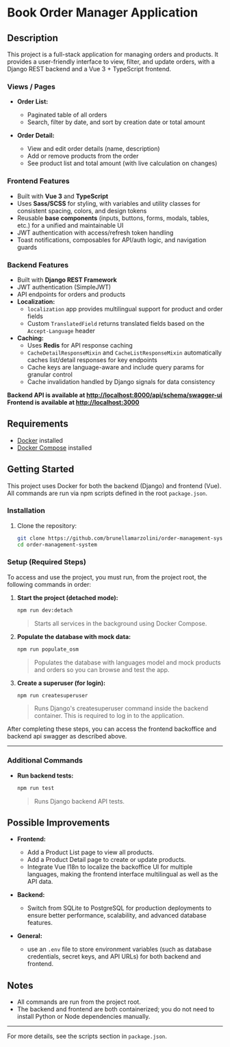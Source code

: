 
# Book Order Manager Application

## Description

This project is a full-stack application for managing orders and products. It provides a user-friendly interface to view, filter, and update orders, with a Django REST backend and a Vue 3 + TypeScript frontend.


### Views / Pages

- **Order List:**
  - Paginated table of all orders
  - Search, filter by date, and sort by creation date or total amount

- **Order Detail:**
  - View and edit order details (name, description)
  - Add or remove products from the order
  - See product list and total amount (with live calculation on changes)


### Frontend Features

- Built with **Vue 3** and **TypeScript**
- Uses **Sass/SCSS** for styling, with variables and utility classes for consistent spacing, colors, and design tokens
- Reusable **base components** (inputs, buttons, forms, modals, tables, etc.) for a unified and maintainable UI
- JWT authentication with access/refresh token handling
- Toast notifications, composables for API/auth logic, and navigation guards

### Backend Features

- Built with **Django REST Framework**
- JWT authentication (SimpleJWT)
- API endpoints for orders and products
- **Localization:**
  - `localization` app provides multilingual support for product and order fields
  - Custom `TranslatedField` returns translated fields based on the `Accept-Language` header
- **Caching:**
  - Uses **Redis** for API response caching
  - `CacheDetailResponseMixin` and `CacheListResponseMixin` automatically caches list/detail responses for key endpoints
  - Cache keys are language-aware and include query params for granular control
  - Cache invalidation handled by Django signals for data consistency


**Backend API is available at [http://localhost:8000/api/schema/swagger-ui](http://localhost:8000/api/schema/swagger-ui)**  
**Frontend is available at [http://localhost:3000](http://localhost:3000)**


## Requirements

- [Docker](https://www.docker.com/) installed
- [Docker Compose](https://docs.docker.com/compose/) installed

## Getting Started

This project uses Docker for both the backend (Django) and frontend (Vue). All commands are run via npm scripts defined in the root `package.json`.

### Installation

1. Clone the repository:
   ```bash
   git clone https://github.com/brunellamarzolini/order-management-system.git
   cd order-management-system

### Setup (Required Steps)

To access and use the project, you must run, from the project root, the following commands in order:

1. **Start the project (detached mode):**
   ```bash
   npm run dev:detach
   ```
   > Starts all services in the background using Docker Compose.

2. **Populate the database with mock data:**
   ```bash
   npm run populate_osm
   ```
   > Populates the database with languages model and mock products and orders so you can browse and test the app.

3. **Create a superuser (for login):**
   ```bash
   npm run createsuperuser
   ```
   > Runs Django's createsuperuser command inside the backend container. This is required to log in to the application.

After completing these steps, you can access the frontend backoffice and backend api swagger as described above.

---

### Additional Commands

- **Run backend tests:**
  ```bash
  npm run test
  ```
  > Runs Django backend API tests.


## Possible Improvements

- **Frontend:**
  - Add a Product List page to view all products.
  - Add a Product Detail page to create or update products.
  - Integrate Vue I18n to localize the backoffice UI for multiple languages, making the frontend interface multilingual as well as the API data.

- **Backend:**
  - Switch from SQLite to PostgreSQL for production deployments to ensure better performance, scalability, and advanced database features.

- **General:**
  - use an `.env` file to store environment variables (such as database credentials, secret keys, and API URLs) for both backend and frontend.


## Notes
- All commands are run from the project root.
- The backend and frontend are both containerized; you do not need to install Python or Node dependencies manually.

---

For more details, see the scripts section in `package.json`.
